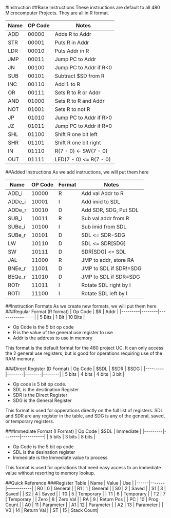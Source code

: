 #Instruction 
##Base Instructions
These instructions are default to all 480 Microcomputer Projects.
They are all in R format.  


| Name  | OP Code | Notes                  |
|-------|---------|------------------------|
| ADD   | 00000   | Adds R to Addr         |
| STR   | 00001   | Puts R in Addr         |
| LDR   | 00010   | Puts Addr in R         |
| JMP   | 00011   | Jump PC to Addr        |
| JN    | 00100   | Jump PC to Addr if R<0 |
| SUB   | 00101   | Subtract $SD from R    |
| INC   | 00110   | Add 1 to R             |
| OR    | 00111   | Sets R to R or Addr    |
| AND   | 01000   | Sets R to R and Addr   |
| NOT   | 01001   | Sets R to not R        |
| JP    | 01010   | Jump PC to Addr if R>0 |
| JZ    | 01011   | Jump PC to Addr if R=0 |
| SHL   | 01100   | Shift R one bit left   |
| SHR   | 01101   | Shift R one bit right  |
| IN    | 01110   | R(7 - 0) <- SW(7 - 0)  |
| OUT   | 01111   | LED(7 - 0) <= R(7 - 0) |

##Added Instructions
As we add instructions, we will put them here


| Name   | OP Code | Format |Notes                  |
|--------|---------|--------|-----------------------|
| ADD_i  | 10000   | R      | Add val Addr to R     |
| ADDe_i | 10001   | I      | Add imid to SDL       |
| ADDe_r | 10010   | D      | Add SDR, SDG, Put SDL |
| SUB_i  | 10011   | R      | Sub val addr from R   |
| SUBe_i | 10100   | I      | Sub imid from SDL     |
| SUBe_r | 10101   | D      | SDL <= SDR-SDG        |
| LW     | 10110   | D      | SDL <= SDR[SDG]       |
| SW     | 10111   | D      | SDR[SDG] <= SDL       |
| JAL    | 11000   | R      | JMP to addr, store RA |
| BNEe_r | 11001   | D      | JMP to SDL if SDR!=SDG|
| BEQe_r | 11010   | D      | JMP to SDL if SDR=SDG |
| ROTr   | 11011   | I      | Rotate SDL right by I |
| ROTl   | 11100   | I      | Rotate SDL left by I  |
  
##Instruction Formats
As we create new formats, we will put them here
###Regular Format (R format)
| Op Code | $R     | Addr            |
|---------|--------|-----------------|
| 5 Bits  | 1 Bit  | 10 Bits         |

- Op Code is the 5 bit op code
- R is the value of the general use register to use
- Addr is the address to use in memory

This format is the default format for the 480 project UC. It can only access the 2 general use registers, but is good for operations requiring use of the RAM memory.  

###Direct Register (D Format)
| Op Code | $SDL   | $SDR   | $SDG   | 
|---------|--------|--------|--------|
| 5 bits  | 4 bits | 4 bits | 3 bit  |

- Op code is 5 bit op code.  
- SDL is the desitination Register  
- SDR is the Direct Register  
- SDG is the General Register  

This format is used for opperations directly on the full list of registers. SDL and SDR are any register in the table, and SDG is any of the general, saved, or temporary registers.  

###Immediate Format (I Format)
| Op Code | $SDL   | Immediate |
|---------|--------|-----------|
| 5 bits  | 3 bits | 8 bits    |

- Op Code is the 5 bit op code
- SDL is the desination register
- Immediate is the Immediate value to process

This format is used for operations that need easy access to an immediate value without resorting to memory lookup.  

##Quick Reference
###Register Table
| Name | Value | Use        |
|------|-------|------------|
| R0   | 0     | General    |
| R1   | 1     | General    |
| S0   | 2     | Saved      |
| S1   | 3     | Saved      |
| S2   | 4     | Saved      |
| T0   | 5     | Temporary  |
| T1   | 6     | Temporary  |
| T2   | 7     | Temporary  |
| Zero | 8     | Zero Val   |
| RA   | 9     | Return Pos |
| PC   | 10    | Prog Count |
| A0   | 11    | Parameter  |
| A1   | 12    | Parameter  |
| A2   | 13    | Parameter  |
| V0   | 14    | Return Val |
| ST   | 15    | Stack Count|

